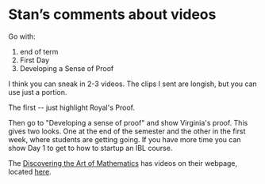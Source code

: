 # Stan’s comments about videos #

Go with:

1. end of term
2. First Day
3. Developing a Sense of Proof


I think you can sneak in 2-3 videos.  The clips I sent are longish, but you can use just a portion.

The first -- just highlight Royal's Proof.

Then go to "Developing a sense of proof" and show Virginia's proof.  This gives two looks.  One at the end of the semester and the other in the first week, where students are getting going.  If you have more time you can show Day 1 to get to how to startup an IBL course.

The [Discovering the Art of Mathematics](http://artofmathematics.org/) has videos on their webpage, located [here](http://artofmathematics.org/media?qt-media_library=1#qt-media_library).